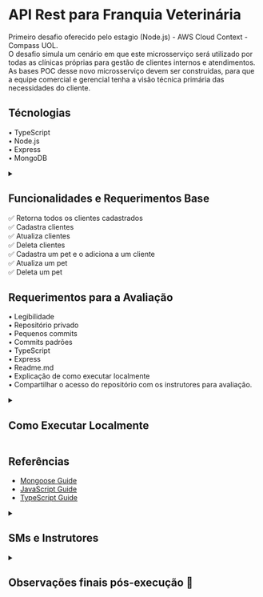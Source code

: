 
# API Rest para Franquia Veterinária

Primeiro desafio oferecido pelo estagio (Node.js) - AWS Cloud Context - Compass UOL.     
O desafio simula um cenário em que este microsserviço será utilizado por todas as clínicas próprias para gestão de clientes internos e atendimentos.
As bases POC desse novo microsserviço devem ser construidas,
para que a equipe comercial e gerencial tenha a visão técnica primária das necessidades do cliente.

## Técnologias

• TypeScript        
• Node.js        
• Express        
• MongoDB
<details>
<summary>

## Funcionalidades e Requerimentos Base
<summary>

✅ Retorna todos os clientes cadastrados        
✅ Cadastra clientes       
✅ Atualiza clientes     
✅ Deleta clientes   
✅ Cadastra um pet e o adiciona a um cliente   
✅ Atualiza um pet  
✅ Deleta um pet

        
## Requerimentos para a Avaliação

• Legibilidade        
• Repositório privado        
• Pequenos commits     
• Commits padrões     
• TypeScript    
• Express  
• Readme.md   
• Explicação de como executar localmente     
• Compartilhar o acesso do repositório com os instrutores para avaliação.

</details>

<details>
<summary>

## Como Executar Localmente
</summary>

Para executar o projeto localmente siga o passo a passo abaixo:

1 - Verifique se você possuí Node.js e git instalados em sua máquina. Caso não tenha, baixe a versão de node compativel com sua máquina clicando [aqui](https://nodejs.org/en/download). E a de git [aqui](https://git-scm.com/downloads). (Caso tenha que baixar git você terá que configura-lo para para ativar no terminal do VS Code)

2 - Copie o link fornecido no botão <>Code desse repositório. Vá até o terminal do Vs Code e use o comando **git init** para iniciar um repositório e em seguida use o comando **git clone <link obtido>**.

3 - Altere o diretório atual com o comando **cd <pasta do repositório>**

4 - Use o comando **npm install** para instalar todas as dependências necessárias.

5 - Agora renomeie o arquivo .env.example e adicione sua string de conexão fornecido pelo mongoDB junto da frente de MONGO_URL= 

6 - troque <password> pela senha de acesso ao seu banco de daos e entre "/?" insira o nome do banco.

7 - Use o comando **npm start** no terminal do VS Code para inicializar o programa

8 - Abra um aplicativo de suporte à documentação das requisições feitas por APIs como o Postman ou Insomnia.

9 - Crie as seguintes rotas:

• Rota responsável por mostrar tutores e seus pets:   
GET - http://localhost:3000/api/clients/tutors 

• Rota responsável por inserir tutores:     
POST - http://localhost:3000/api/clients/tutor      

• Rota responsável por atualizar tutores:           
PUT -  http://localhost:3000/api/clients/tutor/:id          

• Rota responsável por deletar tutores:         
DELETE  -  http://localhost:3000/api/clients/tutor/:id          

• Rota responsável por inserir um pet em um tutor:          
POST - http://localhost:3000/api/clients/pet/:tutorid           

• Rota responsável por atualizar um pet e consequentemente a lista de pets de seu tutor:            
PUT  - http://localhost:3000/api/clients/pet/:petid/tutor/:tutorid      

• Rota responsável por deletar um pet atrelado a um tutor:          
DELETE  -  http://localhost:3000/api/clients/pet/:petid/tutor/:tutorid      

10 - Para o uso efetivo insira os parâmetros da rota Post responsável por inserir o tutor primeiro de acordo com o exemplo:

<img width="" height="" src="https://github.com/MotahPedro/Compass-Desafio-1/issues/1#issue-1826657228">
</p>

11 - A rota GET não necessita de nenhum parâmetro. Para ela ter sucesso é necessário haver passado ao menos um tutor pela rota.

12 - As rotas PUT requerem a inserção dos parâmetros que devem ser mudados além é claro dos ids do tutor para a de atualizar tutor e ids do tutoe e pet para atualizar um pet. De forma similar ao POST, porém aqui elas irão sobrescrever as informações anteriores. Exemplo:

<img width="" height="" src="https://github.com/MotahPedro/Compass-Desafio-1/issues/2#issue-1826660478">
</p>

13 - As rotas DELETE apenas irão requerir os ids de acordo com o que quer deletar. Id de tutor para deletar um tutor, e id de tutor e pet para deletar um pet. Exemplo:

<img width="" height="" src="https://github.com/MotahPedro/Compass-Desafio-1/issues/3#issue-1826666629">
</p>

</details>

## Referências

 - [Mongoose Guide](https://mongoosejs.com/docs/guides.html)
 - [JavaScript Guide](https://developer.mozilla.org/pt-BR/docs/Web/JavaScript/Reference)
 - [TypeScript Guide](https://www.typescriptlang.org/docs/handbook/intro.html)



<details>
    <summary> 

## SMs e Instrutores

</summary> 

### Scrum Masters:

- [Alisson Morais](https://www.linkedin.com/in/alisson-morais-642870238/)

- [Yago Felipe Lopes](https://www.linkedin.com/in/yago-lopes-7b78a580/)

### Instrutores:

- [Rafael Menegon](https://www.linkedin.com/in/rafael-menegon/)

- [Jonatan Machado](https://www.linkedin.com/in/jonatan-machado/)

- 2 Instrutores não encontrados.

</details>

<details>
  <summary> 

  ## Observações finais pós-execução :bookmark_tabs:
  
  </summary>

| | Notas |
| ----- | ----- |
| SoftSkills | - |
| HardSkills | - |

Pontos de melhorias apresentados:
- [ ]
- [ ]
</details>